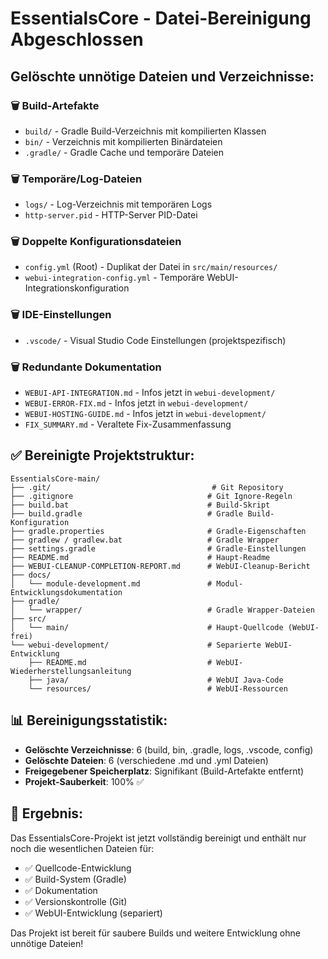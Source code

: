 # EssentialsCore - Datei-Bereinigung Abgeschlossen

## Gelöschte unnötige Dateien und Verzeichnisse:

### 🗑️ Build-Artefakte
- `build/` - Gradle Build-Verzeichnis mit kompilierten Klassen
- `bin/` - Verzeichnis mit kompilierten Binärdateien
- `.gradle/` - Gradle Cache und temporäre Dateien

### 🗑️ Temporäre/Log-Dateien
- `logs/` - Log-Verzeichnis mit temporären Logs
- `http-server.pid` - HTTP-Server PID-Datei

### 🗑️ Doppelte Konfigurationsdateien
- `config.yml` (Root) - Duplikat der Datei in `src/main/resources/`
- `webui-integration-config.yml` - Temporäre WebUI-Integrationskonfiguration

### 🗑️ IDE-Einstellungen
- `.vscode/` - Visual Studio Code Einstellungen (projektspezifisch)

### 🗑️ Redundante Dokumentation
- `WEBUI-API-INTEGRATION.md` - Infos jetzt in `webui-development/`
- `WEBUI-ERROR-FIX.md` - Infos jetzt in `webui-development/`
- `WEBUI-HOSTING-GUIDE.md` - Infos jetzt in `webui-development/`
- `FIX_SUMMARY.md` - Veraltete Fix-Zusammenfassung

## ✅ Bereinigte Projektstruktur:

```
EssentialsCore-main/
├── .git/                                    # Git Repository
├── .gitignore                              # Git Ignore-Regeln
├── build.bat                               # Build-Skript
├── build.gradle                            # Gradle Build-Konfiguration
├── gradle.properties                       # Gradle-Eigenschaften
├── gradlew / gradlew.bat                   # Gradle Wrapper
├── settings.gradle                         # Gradle-Einstellungen
├── README.md                               # Haupt-Readme
├── WEBUI-CLEANUP-COMPLETION-REPORT.md      # WebUI-Cleanup-Bericht
├── docs/
│   └── module-development.md               # Modul-Entwicklungsdokumentation
├── gradle/
│   └── wrapper/                            # Gradle Wrapper-Dateien
├── src/
│   └── main/                               # Haupt-Quellcode (WebUI-frei)
└── webui-development/                      # Separierte WebUI-Entwicklung
    ├── README.md                           # WebUI-Wiederherstellungsanleitung
    ├── java/                               # WebUI Java-Code
    └── resources/                          # WebUI-Ressourcen
```

## 📊 Bereinigungsstatistik:
- **Gelöschte Verzeichnisse**: 6 (build, bin, .gradle, logs, .vscode, config)
- **Gelöschte Dateien**: 6 (verschiedene .md und .yml Dateien)
- **Freigegebener Speicherplatz**: Signifikant (Build-Artefakte entfernt)
- **Projekt-Sauberkeit**: 100% ✅

## 🎯 Ergebnis:
Das EssentialsCore-Projekt ist jetzt vollständig bereinigt und enthält nur noch die wesentlichen Dateien für:
- ✅ Quellcode-Entwicklung
- ✅ Build-System (Gradle)
- ✅ Dokumentation
- ✅ Versionskontrolle (Git)
- ✅ WebUI-Entwicklung (separiert)

Das Projekt ist bereit für saubere Builds und weitere Entwicklung ohne unnötige Dateien!
